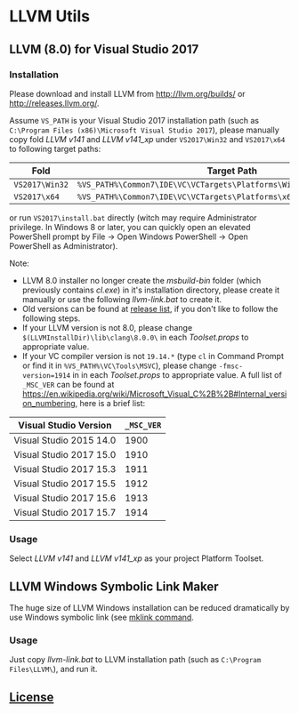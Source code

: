 # LLVM Utils

## LLVM (8.0) for Visual Studio 2017

### Installation
Please download and install LLVM from http://llvm.org/builds/ or http://releases.llvm.org/.

Assume `VS_PATH` is your Visual Studio 2017 installation path (such as `C:\Program Files (x86)\Microsoft Visual Studio 2017`),
please manually copy fold *LLVM v141* and *LLVM v141_xp* under `VS2017\Win32` and `VS2017\x64` to following target paths:

| Fold | Target Path |
|------|-------------|
|`VS2017\Win32` | `%VS_PATH%\Common7\IDE\VC\VCTargets\Platforms\Win32\PlatformToolsets\` |
|`VS2017\x64` | `%VS_PATH%\Common7\IDE\VC\VCTargets\Platforms\x64\PlatformToolsets\` |

or run `VS2017\install.bat` directly (witch may require Administrator privilege. In Windows 8 or later, you can quickly open an elevated PowerShell prompt by File -> Open Windows PowerShell -> Open PowerShell as Administrator).

Note:
* LLVM 8.0 installer no longer create the *msbuild-bin* folder (which previously contains *cl.exe*) in it's installation directory, please create it manually or use the following *llvm-link.bat* to create it.
* Old versions can be found at [release list](https://github.com/zufuliu/llvm-utils/tags), if you don't like to follow the following steps.
* If your LLVM version is not 8.0, please change `$(LLVMInstallDir)\lib\clang\8.0.0\` in each *Toolset.props* to appropriate value.
* If your VC compiler version is not `19.14.*` (type `cl` in Command Prompt or find it in `%VS_PATH%\VC\Tools\MSVC`), please change `-fmsc-version=1914` in in each *Toolset.props* to appropriate value. A full list of `_MSC_VER` can be found at https://en.wikipedia.org/wiki/Microsoft_Visual_C%2B%2B#Internal_version_numbering, here is a brief list:

| Visual Studio Version | `_MSC_VER` |
|-----------------------|------------|
| Visual Studio 2015 14.0 | 1900 |
| Visual Studio 2017 15.0 | 1910 |
| Visual Studio 2017 15.3 | 1911 |
| Visual Studio 2017 15.5 | 1912 |
| Visual Studio 2017 15.6 | 1913 |
| Visual Studio 2017 15.7 | 1914 |

### Usage
Select *LLVM v141* and *LLVM v141_xp* as your project Platform Toolset.

## LLVM Windows Symbolic Link Maker
The huge size of LLVM Windows installation can be reduced dramatically by use Windows symbolic link (see [mklink command](https://docs.microsoft.com/en-us/windows-server/administration/windows-commands/mklink).

### Usage
Just copy *llvm-link.bat* to LLVM installation path (such as `C:\Program Files\LLVM\`), and run it.

## [License](http://llvm.org/releases/6.0.0/LICENSE.TXT)
